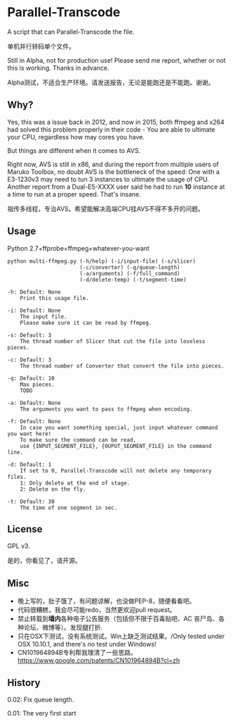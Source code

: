 Parallel-Transcode
==========

A script that can Parallel-Transcode the file.

单机并行转码单个文件。

Still in Alpha, not for production use! Please send me report, whether or not this is working. Thanks in advance.

Alpha测试，不适合生产环境。请发送报告，无论是能跑还是不能跑。谢谢。


Why?
--------
Yes, this was a issue back in 2012, and now in 2015, both ffmpeg and x264 had solved this problem properly in their code - You are able to ultimate your CPU, regardless how may cores you have.

But things are different when it comes to AVS. 

Right now, AVS is still in x86, and during the report from multiple users of Maruko Toolbox, no doubt AVS is the bottleneck of the speed: One with a E3-1230v3 may need to tun 3 instances to ultimate the usage of CPU. Another report from a Dual-E5-XXXX user said he had to run **10** instance at a time to run at a proper speed. That's insane.

祖传多线程，专治AVS。希望能解决高端CPU挂AVS不得不多开的问题。


Usage
--------

Python 2.7+ffprobe+ffmpeg+whatever-you-want

    python multi-ffmpeg.py (-h/help) (-i/input-file) (-s/slicer)
                           (-c/converter) (-q/queue-length)
                           (-a/arguments) (-f/full_command)
                           (-d/delete-temp) (-t/segment-time)
    
    -h: Default: None
        Print this usage file.
    
    -i: Default: None
        The input file.
        Please make sure it can be read by ffmpeg.
        
    -s: Default: 3
        The thread number of Slicer that cut the file into loseless pieces.
    
    -c: Default: 3 
        The thread number of Converter that convert the file into pieces.
        
    -q: Default: 10
        Max pieces.
        TODO
    
    -a: Default: None
        The arguments you want to pass to ffmpeg when encoding.
        
    -f: Default: None
        In case you want something special, just input whatever command you want here!
        To make sure the command can be read,
        use {INPUT_SEGMENT_FILE}, {OUPUT_SEGMENT_FILE} in the command line.
        
    -d: Default: 1
        If set to 0, Parallel-Transcode will not delete any temporary files.
        1: Only delete at the end of stage.
        2: Delete on the fly.
    
    -t: Default: 30
        The time of one segment in sec.

License
----

GPL v3.

是的，你看见了，请开源。

Misc
----

* 晚上写的，肚子饿了，有问题谅解，也没做PEP-8，随便看看吧。
* 代码很糟糕，我会尽可能redo，当然更欢迎pull request。
* 禁止转载到**墙内**各种电子公告服务（包括但不限于百毒贴吧、AC 丧尸岛、各种论坛、微博等）。发现腿打折.
* 只在OSX下测试，没有系统测试。Win上缺乏测试结果。/Only tested under OSX 10.10.1, and there's no test under Windows!
* CN101964894B专利帮我理清了一些思路。https://www.google.com/patents/CN101964894B?cl=zh 

History
----

0.02: Fix queue length.

0.01: The very first start
